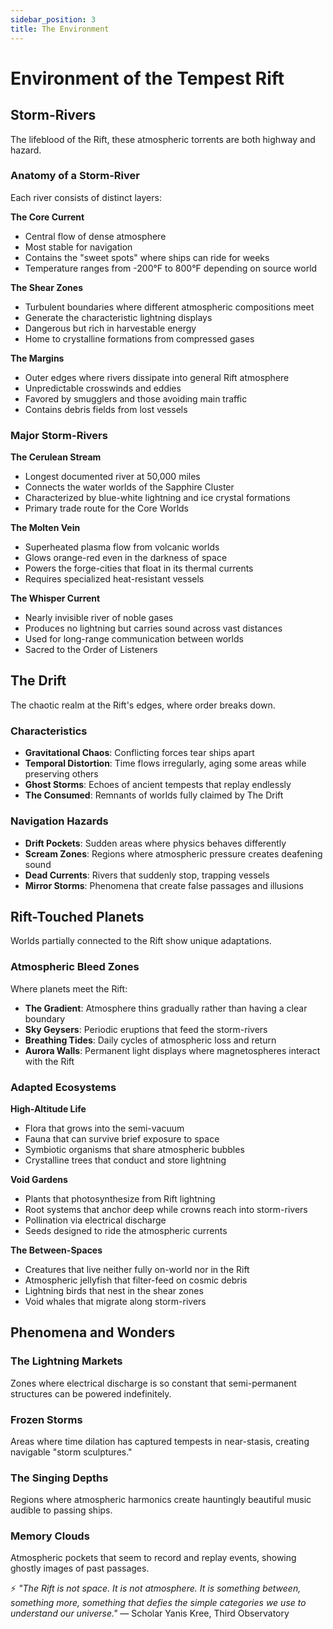 ```yaml
---
sidebar_position: 3
title: The Environment
---
```


# Environment of the Tempest Rift

## Storm-Rivers

The lifeblood of the Rift, these atmospheric torrents are both highway and hazard.

### Anatomy of a Storm-River
Each river consists of distinct layers:

**The Core Current**
- Central flow of dense atmosphere
- Most stable for navigation
- Contains the "sweet spots" where ships can ride for weeks
- Temperature ranges from -200°F to 800°F depending on source world

**The Shear Zones**
- Turbulent boundaries where different atmospheric compositions meet
- Generate the characteristic lightning displays
- Dangerous but rich in harvestable energy
- Home to crystalline formations from compressed gases

**The Margins**
- Outer edges where rivers dissipate into general Rift atmosphere
- Unpredictable crosswinds and eddies
- Favored by smugglers and those avoiding main traffic
- Contains debris fields from lost vessels

### Major Storm-Rivers

**The Cerulean Stream**
- Longest documented river at 50,000 miles
- Connects the water worlds of the Sapphire Cluster
- Characterized by blue-white lightning and ice crystal formations
- Primary trade route for the Core Worlds

**The Molten Vein**
- Superheated plasma flow from volcanic worlds
- Glows orange-red even in the darkness of space
- Powers the forge-cities that float in its thermal currents
- Requires specialized heat-resistant vessels

**The Whisper Current**
- Nearly invisible river of noble gases
- Produces no lightning but carries sound across vast distances
- Used for long-range communication between worlds
- Sacred to the Order of Listeners

## The Drift

The chaotic realm at the Rift's edges, where order breaks down.

### Characteristics
- **Gravitational Chaos**: Conflicting forces tear ships apart
- **Temporal Distortion**: Time flows irregularly, aging some areas while preserving others
- **Ghost Storms**: Echoes of ancient tempests that replay endlessly
- **The Consumed**: Remnants of worlds fully claimed by The Drift

### Navigation Hazards
- **Drift Pockets**: Sudden areas where physics behaves differently
- **Scream Zones**: Regions where atmospheric pressure creates deafening sound
- **Dead Currents**: Rivers that suddenly stop, trapping vessels
- **Mirror Storms**: Phenomena that create false passages and illusions

## Rift-Touched Planets

Worlds partially connected to the Rift show unique adaptations.

### Atmospheric Bleed Zones
Where planets meet the Rift:
- **The Gradient**: Atmosphere thins gradually rather than having a clear boundary
- **Sky Geysers**: Periodic eruptions that feed the storm-rivers
- **Breathing Tides**: Daily cycles of atmospheric loss and return
- **Aurora Walls**: Permanent light displays where magnetospheres interact with the Rift

### Adapted Ecosystems

**High-Altitude Life**
- Flora that grows into the semi-vacuum
- Fauna that can survive brief exposure to space
- Symbiotic organisms that share atmospheric bubbles
- Crystalline trees that conduct and store lightning

**Void Gardens**
- Plants that photosynthesize from Rift lightning
- Root systems that anchor deep while crowns reach into storm-rivers
- Pollination via electrical discharge
- Seeds designed to ride the atmospheric currents

**The Between-Spaces**
- Creatures that live neither fully on-world nor in the Rift
- Atmospheric jellyfish that filter-feed on cosmic debris
- Lightning birds that nest in the shear zones
- Void whales that migrate along storm-rivers

## Phenomena and Wonders

### The Lightning Markets
Zones where electrical discharge is so constant that semi-permanent structures can be powered indefinitely.

### Frozen Storms
Areas where time dilation has captured tempests in near-stasis, creating navigable "storm sculptures."

### The Singing Depths
Regions where atmospheric harmonics create hauntingly beautiful music audible to passing ships.

### Memory Clouds
Atmospheric pockets that seem to record and replay events, showing ghostly images of past passages.

⚡ *"The Rift is not space. It is not atmosphere. It is something between, something more, something that defies the simple categories we use to understand our universe."* — Scholar Yanis Kree, Third Observatory